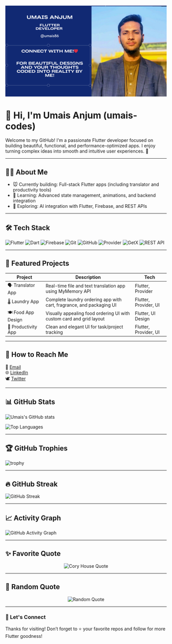 <!-- Profile Banner -->
![Banner](https://raw.githubusercontent.com/umais-codes/umais-codes/main/banner.png)


# 👋 Hi, I'm Umais Anjum (umais-codes)

Welcome to my GitHub! I'm a passionate Flutter developer focused on building beautiful, functional, and performance-optimized apps. I enjoy turning complex ideas into smooth and intuitive user experiences. 🚀

---

## 👨‍💼 About Me

- 🐭 Currently building: Full-stack Flutter apps (including translator and productivity tools)  
- 🌱 Learning: Advanced state management, animations, and backend integration  
- 🧠 Exploring: AI integration with Flutter, Firebase, and REST APIs  

---

## 🛠️ Tech Stack

![Flutter](https://img.shields.io/badge/Flutter-02569B?style=for-the-badge&logo=flutter&logoColor=white)
![Dart](https://img.shields.io/badge/Dart-0175C2?style=for-the-badge&logo=dart&logoColor=white)
![Firebase](https://img.shields.io/badge/Firebase-FFCA28?style=for-the-badge&logo=firebase&logoColor=black)
![Git](https://img.shields.io/badge/Git-F05032?style=for-the-badge&logo=git&logoColor=white)
![GitHub](https://img.shields.io/badge/GitHub-181717?style=for-the-badge&logo=github&logoColor=white)
![Provider](https://img.shields.io/badge/Provider-0A8F5C?style=for-the-badge&logo=provider&logoColor=white)
![GetX](https://img.shields.io/badge/GetX-9400D3?style=for-the-badge&logo=flutter&logoColor=white)
![REST API](https://img.shields.io/badge/REST%20API-1E90FF?style=for-the-badge)

---

## 💼 Featured Projects

| Project             | Description                                                          | Tech                  |
| ------------------- | -------------------------------------------------------------------- | --------------------- |
| 🗣️ Translator App  | Real-time file and text translation app using MyMemory API           | Flutter, Provider     |
| 🌡️ Laundry App     | Complete laundry ordering app with cart, fragrance, and packaging UI | Flutter, Provider, UI |
| 🍽️ Food App Design | Visually appealing food ordering UI with custom card and grid layout | Flutter, UI Design    |
| 🧠 Productivity App | Clean and elegant UI for task/project tracking                       | Flutter, Provider, UI |

---

## 📢 How to Reach Me

📧 [Email](mailto:umaisanjum8686@gmail.com)  
🌐 [LinkedIn](https://www.linkedin.com/in/umais-anjum/)  
🕊️ [Twitter](https://x.com/AnjumUmais)  

---

## 📊 GitHub Stats

![Umais's GitHub stats](https://github-readme-stats.vercel.app/api?username=umais-codes&show_icons=true&theme=radical)  

![Top Languages](https://github-readme-stats.vercel.app/api/top-langs/?username=umais-codes&layout=compact&theme=radical)  

---

## 🏆 GitHub Trophies

![trophy](https://github-profile-trophy.vercel.app/?username=umais-codes&theme=radical)

---

## 🔥 GitHub Streak

![GitHub Streak](https://streak-stats.demolab.com?user=umais-codes&theme=radical&hide_border=false)

---

## 📈 Activity Graph

![GitHub Activity Graph](https://github-readme-activity-graph.vercel.app/graph?username=umais-codes&theme=radical)

---

## ✨ Favorite Quote

<p align="center">
  <img src="https://quotes-github-readme.vercel.app/api?type=horizontal&theme=radical&quote=Code%20is%20like%20humor.%20When%20you%20have%20to%20explain%20it,%20it%E2%80%99s%20bad.&author=Cory%20House" alt="Cory House Quote"/>
</p>

---

## 🔄 Random Quote

<p align="center">
  <img src="https://quotes-github-readme.vercel.app/api?type=horizontal&theme=merko" alt="Random Quote"/>
</p>

---

### 🌟 Let's Connect

Thanks for visiting! Don’t forget to ⭐️ your favorite repos and follow for more Flutter goodness!
